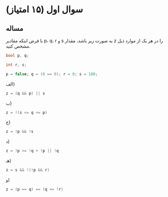 # سوال اول (۱۵ امتیاز)

## مساله

با فرض اينكه مقادير p، q، r و s به صورت زير باشد، مقدار z را در هر یک از موارد ذيل مشخص كنيد.

```c
bool p, q;

int r, s;

p = false; q = (0 == 0); r = 0; s = 100;
```

الف)

```c
z = (q && p) || s
```

ب)

```c
z = !(s <= q <= p)
```

ج)

```c
z = !p && !s
```

د)

```c
z = !p >= !q + !p || !q
```

هـ)

```c
z = s && !(!p && r)
```

و)

```c
z = (p == q) == (q <= !r)
```
